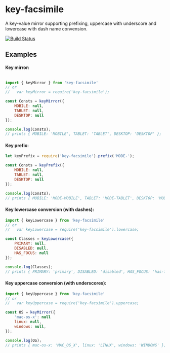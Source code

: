 # key-facsimile
A key-value mirror supporting prefixing, uppercase with underscore and lowercase with dash name convension.

[![Build Status](https://snap-ci.com/aswitalski/key-facsimile/branch/master/build_image)](https://snap-ci.com/aswitalski/key-facsimile/branch/master)

## Examples

#### Key mirror:

``` js

import { keyMirror } from 'key-facsimile'
// or
//   var keyMirror = require('key-facsimile');

const Consts = keyMirror({
    MOBILE: null,
    TABLET: null,
    DESKTOP: null
});

console.log(Consts);
// prints { MOBILE: 'MOBILE', TABLET: 'TABLET', DESKTOP: 'DESKTOP' };
```

#### Key prefix:

``` js
let keyPrefix = require('key-facsimile').prefix('MODE-');

const Consts = keyPrefix({
    MOBILE: null,
    TABLET: null,
    DESKTOP: null
});

console.log(Consts);
// prints { MOBILE: 'MODE-MOBILE', TABLET: 'MODE-TABLET', DESKTOP: 'MODE-DESKTOP' };
```

#### Key lowercase conversion (with dashes):

``` js
import { keyLowercase } from 'key-facsimile'
// or
//   var keyLowercase = require('key-facsimile').lowercase;

const Classes = keyLowercase({
    PRIMARY: null,
    DISABLED: null,
    HAS_FOCUS: null
});

console.log(Classes);
// prints { PRIMARY: 'primary', DISABLED: 'disabled', HAS_FOCUS: 'has-focus' };
```

#### Key uppercase conversion (with underscores):

``` js
import { keyUppercase } from 'key-facsimile'
// or
//   var keyUppercase = require('key-facsimile').uppercase;

const OS = keyMirror({
    'mac-os-x': null
    linux: null,
    windows: null,
});

console.log(OS);
// prints { mac-os-x: 'MAC_OS_X', linux: 'LINUX', windows: 'WINDOWS' };
```
